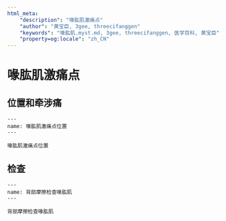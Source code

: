 ```yaml
---
html_meta:
    "description": "喙肱肌激痛点"
    "author": "黄宝臣, 3gee, threecifanggen"
    "keywords": "喙肱肌.myst.md, 3gee, threecifanggen, 医学百科, 黄宝臣"
    "property=og:locale": "zh_CN"
---
```

# 喙肱肌激痛点

## 位置和牵涉痛

```{figure} assets/img/2022-01-21-10-46-06.png
---
name: 喙肱肌激痛点位置
---

喙肱肌激痛点位置
```

## 检查

```{figure} assets/img/2022-01-21-10-50-39.png
---
name: 背部摩擦检查喙肱肌
---

背部摩擦检查喙肱肌
```
